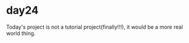 # day24
Today's project is not a tutorial project(finally!!!), it would be a more real world thing.
